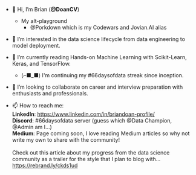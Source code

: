 - 👋 Hi, I’m Brian (**@DoanCV**)
  - My alt-playground
    - @Porkdown which is my Codewars and Jovian.AI alias

- 👀 I’m interested in the data science lifecycle from data engineering to model deployment.

- 🌱 I’m currently reading Hands-on Machine Learning with Scikit-Learn, Keras, and TensorFlow.
    - (⌐■_■) I'm continuing my #66daysofdata streak since inception.

- 💞️ I’m looking to collaborate on career and interview preparation with enthusiasts and professionals.

- 📫 How to reach me: 
<br> **LinkedIn**: https://www.linkedin.com/in/briandoan-profile/ 
<br> **Discord**: #66daysofdata server (guess which @Data Champion, @Admin am I...) 
<br> **Medium**: Page coming soon, I love reading Medium articles so why not write my own to share with the community! <br> <br> Check out this article about my progress from the data science community as a trailer for the style that I plan to blog with... https://rebrand.ly/ckds1ud

<!---
DoanCV/DoanCV is a ✨ special ✨ repository because its `README.md` (this file) appears on your GitHub profile.
You can click the Preview link to take a look at your changes.
--->
